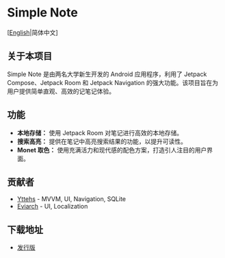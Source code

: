# Simple Note

[[English](README.md)|简体中文]

## 关于本项目

Simple Note 是由两名大学新生开发的 Android 应用程序，利用了 Jetpack Compose、Jetpack Room 和 Jetpack Navigation 的强大功能。该项目旨在为用户提供简单直观、高效的记笔记体验。

## 功能

- **本地存储：** 使用 Jetpack Room 对笔记进行高效的本地存储。
- **搜索高亮：** 提供在笔记中高亮搜索结果的功能，以提升可读性。
- **Monet 取色：** 使用充满活力和现代感的配色方案，打造引人注目的用户界面。

## 贡献者

- [Yttehs](https://github.com/Yttehs-HDX) - MVVM, UI, Navigation, SQLite
- [Eviarch](https://github.com/eviarch666) - UI, Localization

## 下载地址

- [发行版](https://github.com/Yttehs-HDX/Simple-Note/releases)